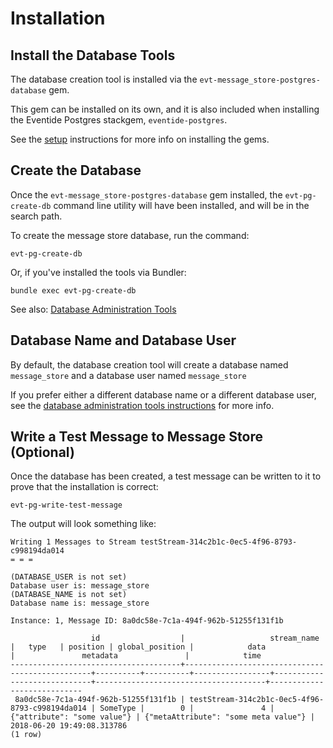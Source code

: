 # Installation

## Install the Database Tools

The database creation tool is installed via the `evt-message_store-postgres-database` gem.

This gem can be installed on its own, and it is also included when installing the Eventide Postgres stackgem, `eventide-postgres`.

See the [setup](/setup/postgres.md) instructions for more info on installing the gems.

## Create the Database

Once the `evt-message_store-postgres-database` gem installed, the `evt-pg-create-db` command line utility will have been installed, and will be in the search path.

To create the message store database, run the command:

```
evt-pg-create-db
```

Or, if you've installed the tools via Bundler:

```
bundle exec evt-pg-create-db
```

See also: [Database Administration Tools](./tools.md)

## Database Name and Database User

By default, the database creation tool will create a database named `message_store` and a database user named `message_store`

If you prefer either a different database name or a different database user, see the [database administration tools instructions](./tools.md) for more info.

## Write a Test Message to Message Store (Optional)

Once the database has been created, a test message can be written to it to prove that the installation is correct:

```
evt-pg-write-test-message
```

The output will look something like:
```
Writing 1 Messages to Stream testStream-314c2b1c-0ec5-4f96-8793-c998194da014
= = =

(DATABASE_USER is not set)
Database user is: message_store
(DATABASE_NAME is not set)
Database name is: message_store

Instance: 1, Message ID: 8a0dc58e-7c1a-494f-962b-51255f131f1b

                  id                  |                   stream_name                   |   type   | position | global_position |            data             |               metadata               |            time
--------------------------------------+-------------------------------------------------+----------+----------+-----------------+-----------------------------+--------------------------------------+----------------------------
 8a0dc58e-7c1a-494f-962b-51255f131f1b | testStream-314c2b1c-0ec5-4f96-8793-c998194da014 | SomeType |        0 |               4 | {"attribute": "some value"} | {"metaAttribute": "some meta value"} | 2018-06-20 19:49:08.313786
(1 row)
```
